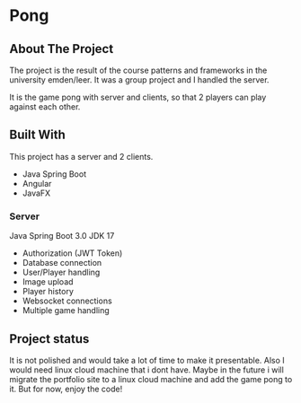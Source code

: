 # Pong

## About The Project

The project is the result of the course patterns and frameworks in the university emden/leer. It was a group project and I handled the server.

It is the game pong with server and clients, so that 2 players can play against each other.

## Built With

This project has a server and 2 clients.

-	Java Spring Boot
-	Angular
-	JavaFX

### Server

Java Spring Boot 3.0
JDK 17

-	Authorization (JWT Token)
-	Database connection
-	User/Player handling
-	Image upload
-	Player history
-	Websocket connections
-	Multiple game handling

## Project status
It is not polished and would take a lot of time to make it presentable. Also I would need linux cloud machine that i dont have. Maybe in the future i will migrate the portfolio site to a linux cloud machine and add the game pong to it. But for now, enjoy the code!
